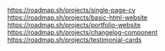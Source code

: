 https://roadmap.sh/projects/single-page-cv https://roadmap.sh/projects/basic-html-website https://roadmap.sh/projects/portfolio-website https://roadmap.sh/projects/changelog-component https://roadmap.sh/projects/testimonial-cards
